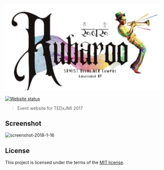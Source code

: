 ![TEDxJMI logo](res/images/logos/light.png)

[![Website status](https://img.shields.io/website-up-down-green-red/https/tedxjmi.netlify.com.svg?label=Website%20status&style=for-the-badge)](https://tedxjmi.netlify.com)

> Event website for TEDxJMI 2017

## Screenshot

![screenshot-2018-1-16](https://user-images.githubusercontent.com/11466676/34989795-e0b351e2-fae9-11e7-95ea-d42b85d4b6cd.jpg)

## License

This project is licensed under the terms of the [MIT license](LICENSE).
